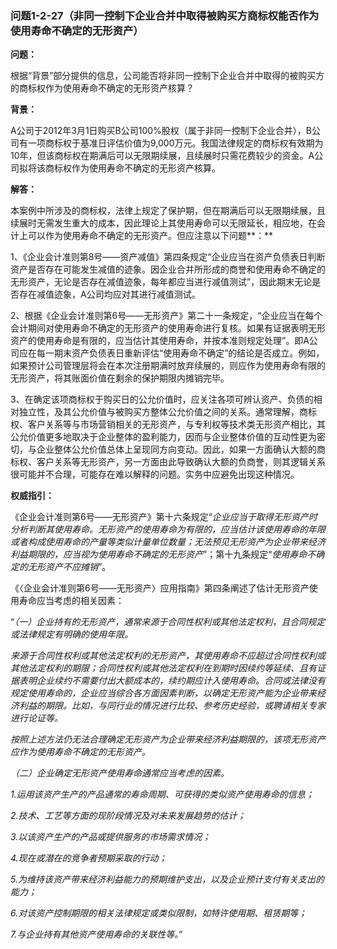 ### 问题1-2-27（非同一控制下企业合并中取得被购买方商标权能否作为使用寿命不确定的无形资产）

**问题：**

根据“背景”部分提供的信息，公司能否将非同一控制下企业合并中取得的被购买方的商标权作为使用寿命不确定的无形资产核算？

**背景：**

A公司于2012年3月1日购买B公司100%股权（属于非同一控制下企业合并），B公司有一项商标权于基准日评估价值为9,000万元。我国法律规定的商标权有效期为10年，但该商标权在期满后可以无限期续展，且续展时只需花费较少的资金。A公司拟将该商标权作为使用寿命不确定的无形资产核算。

**解答：**

本案例中所涉及的商标权，法律上规定了保护期，但在期满后可以无限期续展，且续展时无需发生重大的成本，因此理论上其使用寿命可以无限延长，相应地，在会计上可以作为使用寿命不确定的无形资产。但应注意以下问题**：**

1、《企业会计准则第8号——资产减值》第四条规定“企业应当在资产负债表日判断资产是否存在可能发生减值的迹象。因企业合并所形成的商誉和使用寿命不确定的无形资产，无论是否存在减值迹象，每年都应当进行减值测试”，因此期末无论是否存在减值迹象，A公司均应对其进行减值测试。

2、根据《企业会计准则第6号——无形资产》第二十一条规定，“企业应当在每个会计期间对使用寿命不确定的无形资产的使用寿命进行复核。如果有证据表明无形资产的使用寿命是有限的，应当估计其使用寿命，并按本准则规定处理”。即A公司应在每一期末资产负债表日重新评估“使用寿命不确定”的结论是否成立。例如，如果预计公司管理层将会在本次注册期满时放弃续展的，则应作为使用寿命有限的无形资产，将其账面价值在剩余的保护期限内摊销完毕。

3、在确定该项商标权于购买日的公允价值时，应关注各项可辨认资产、负债的相对独立性，及其公允价值与被购买方整体公允价值之间的关系。通常理解，商标权、客户关系等与市场营销相关的无形资产，与专利权等技术类无形资产相比，其公允价值更多地取决于企业整体的盈利能力，因而与企业整体价值的互动性更为密切，与企业整体公允价值总体上呈现同方向变动。因此，如果一方面确认大额的商标权、客户关系等无形资产，另一方面由此导致确认大额的负商誉，则其逻辑关系很可能并不合理，可能存在难以解释的问题。实务中应避免出现这种情况。

**权威指引：**

《企业会计准则第6号——无形资产》第十六条规定“*企业应当于取得无形资产时分析判断其使用寿命。无形资产的使用寿命为有限的，应当估计该使用寿命的年限或者构成使用寿命的产量等类似计量单位数量；无法预见无形资产为企业带来经济利益期限的，应当视为使用寿命不确定的无形资产*”；第十九条规定“*使用寿命不确定的无形资产不应摊销*”。

《〈企业会计准则第6号——无形资产〉应用指南》第四条阐述了估计无形资产使用寿命应当考虑的相关因素：

“*（一）企业持有的无形资产，通常来源于合同性权利或其他法定权利，且合同规定或法律规定有明确的使用年限。*

*来源于合同性权利或其他法定权利的无形资产，其使用寿命不应超过合同性权利或其他法定权利的期限；合同性权利或其他法定权利在到期时因续约等延续、且有证据表明企业续约不需要付出大额成本的，续约期应计入使用寿命。合同或法律没有规定使用寿命的，企业应当综合各方面因素判断，以确定无形资产能为企业带来经济利益的期限。比如，与同行业的情况进行比较、参考历史经验，或聘请相关专家进行论证等。*

*按照上述方法仍无法合理确定无形资产为企业带来经济利益期限的，该项无形资产应作为使用寿命不确定的无形资产。*

*（二）企业确定无形资产使用寿命通常应当考虑的因素。*

*1.运用该资产生产的产品通常的寿命周期、可获得的类似资产使用寿命的信息；*

*2.技术、工艺等方面的现阶段情况及对未来发展趋势的估计；*

*3.以该资产生产的产品或提供服务的市场需求情况；*

*4.现在或潜在的竞争者预期采取的行动；*

*5.为维持该资产带来经济利益能力的预期维护支出，以及企业预计支付有关支出的能力；*

*6.对该资产控制期限的相关法律规定或类似限制，如特许使用期、租赁期等；*

*7.与企业持有其他资产使用寿命的关联性等。*”